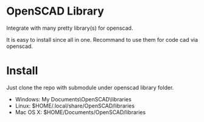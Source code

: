# OpenSCAD Library
Integrate with many pretty library(s) for openscad.

It is easy to install since all in one.
Recommand to use them for code cad via openscad.

# Install
Just clone the repo with submodule under openscad library folder.

- Windows: My Documents\OpenSCAD\libraries
- Linux: $HOME/.local/share/OpenSCAD/libraries
- Mac OS X: $HOME/Documents/OpenSCAD/libraries
